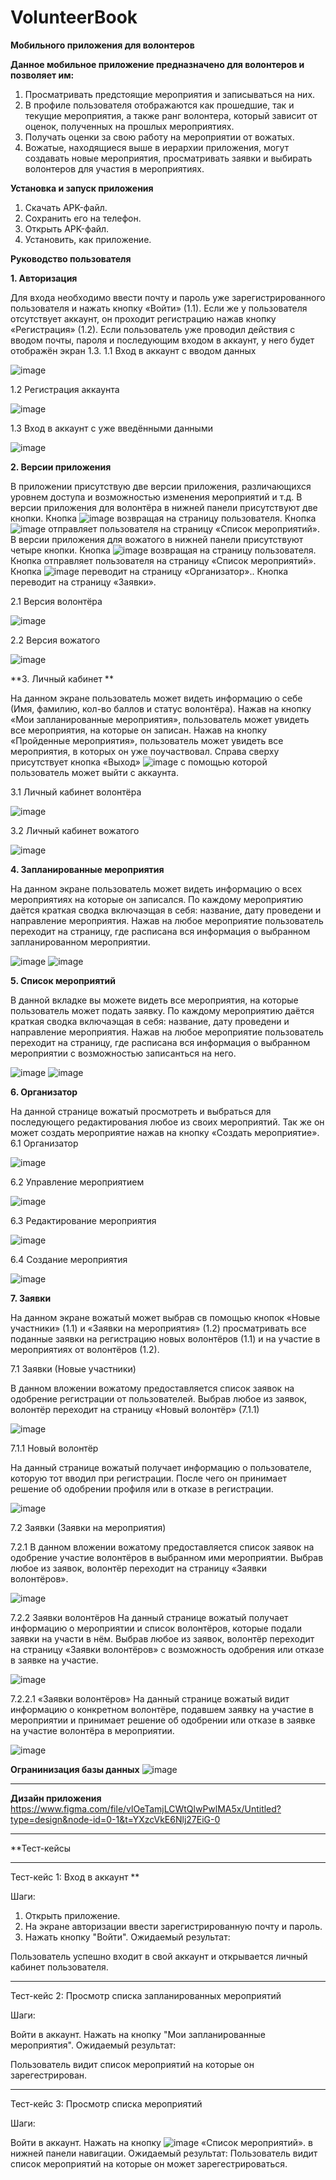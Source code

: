 # VolunteerBook

**Мобильного приложения для волонтеров**

**Данное мобильное приложение предназначено для волонтеров и позволяет им:**

1.	Просматривать предстоящие мероприятия и записываться на них.
2.	В профиле пользователя отображаются как прошедшие, так и текущие мероприятия, а также ранг волонтера, который зависит от оценок, полученных на прошлых мероприятиях.
3.	Получать оценки за свою работу на мероприятии от вожатых.
4.	Вожатые, находящиеся выше в иерархии приложения, могут создавать новые мероприятия, просматривать заявки и выбирать волонтеров для участия в мероприятиях.


**Установка и запуск приложения**

1.	Скачать APK-файл. 
2.	Сохранить его на телефон. 
3.	Открыть APK-файл. 
4.	Установить, как приложение.



**Руководство пользователя**

**1. Авторизация**

Для входа необходимо ввести почту и пароль уже зарегистрированного пользователя и нажать кнопку «Войти» (1.1). Если же у пользователя отсутствует аккаунт, он проходит регистрацию нажав кнопку «Регистрация» (1.2). Если пользователь уже проводил действия с вводом почты, пароля и последующим входом в аккаунт, у него будет отображён экран 1.3.
1.1 Вход в аккаунт с вводом данных
   
 ![image](https://github.com/EngiFire/VolunteerBook/assets/107999830/304ddedc-2128-4fec-843f-6c1df24f4d54)


1.2 Регистрация аккаунта

 ![image](https://github.com/EngiFire/VolunteerBook/assets/107999830/baabf571-e09e-4e40-bcd5-1b3ae581757a)


1.3 Вход в аккаунт с уже введёнными данными

![image](https://github.com/EngiFire/VolunteerBook/assets/107999830/fbcd5acb-f1f7-4a6e-bd91-940a4f0c4064)



**2. Версии приложения**

В приложении присутствую две версии приложения, различающихся уровнем доступа и возможностью изменения мероприятий и т.д.
В версии приложения для волонтёра в нижней панели присутствуют две кнопки. Кнопка ![image](https://github.com/EngiFire/VolunteerBook/assets/107999830/352b110d-c078-4aef-8549-f3aba619f7b7) возвращая на страницу пользователя. Кнопка ![image](https://github.com/EngiFire/VolunteerBook/assets/107999830/d40718a3-26bf-4047-b571-a74247af3f64)
отправляет пользователя на страницу «Список мероприятий».
В версии приложения для вожатого в нижней панели присутствуют четыре кнопки. Кнопка ![image](https://github.com/EngiFire/VolunteerBook/assets/107999830/01b6d30a-f89e-4672-93e7-cbdbefd08f02)
возвращая на страницу пользователя. Кнопка   отправляет пользователя на страницу «Список мероприятий». Кнопка ![image](https://github.com/EngiFire/VolunteerBook/assets/107999830/7210739b-35ba-4908-a391-34166b2e811b)  переводит на страницу «Организатор».. Кнопка   переводит на страницу «Заявки».


2.1 Версия волонтёра

![image](https://github.com/EngiFire/VolunteerBook/assets/107999830/80ddc0c2-f34d-4c8c-8a9c-c5749fa920e2)


2.2 Версия вожатого

![image](https://github.com/EngiFire/VolunteerBook/assets/107999830/a806733e-14be-4711-82b8-6f9166906aba)


**3. Личный кабинет **

На данном экране пользователь может видеть информацию о себе (Имя, фамилию, кол-во баллов и статус волонтёра). Нажав на кнопку «Мои запланированные мероприятия», пользователь может увидеть все мероприятия, на которые он записан. Нажав на кнопку «Пройденные мероприятия», пользователь может увидеть все мероприятия, в которых он уже поучаствовал. Справа сверху присутствует кнопка «Выход» ![image](https://github.com/EngiFire/VolunteerBook/assets/107999830/87fe05cb-8007-4e41-b602-3adf2206a98b) с помощью которой пользователь может выйти с аккаунта.

3.1 Личный кабинет волонтёра

![image](https://github.com/EngiFire/VolunteerBook/assets/107999830/3d813b0e-1d12-45d7-af0f-45057e170ad2)


3.2 Личный кабинет вожатого

![image](https://github.com/EngiFire/VolunteerBook/assets/107999830/d9f0c4f9-0c34-4b2d-8029-93f7bc7dd03b)




**4. Запланированные мероприятия**

На данном экране пользователь может видеть информацию о всех мероприятиях на которые он записался. По каждому мероприятию даётся краткая сводка включаэщая в себя: название, дату проведени и направление мероприятия. Нажав на любое мероприятие пользователь переходит на страницу, где расписана вся информация о выбранном запланированном мероприятии.

![image](https://github.com/EngiFire/VolunteerBook/assets/107999830/87b8e27a-399d-4dda-bf6b-bbff73f4e2a4)
![image](https://github.com/EngiFire/VolunteerBook/assets/107999830/71cc58b0-1ebb-4180-8eab-a42a7299e918)


**5.	Список мероприятий**

В данной вкладке вы можете видеть все мероприятия, на которые пользователь может подать заявку. По каждому мероприятию даётся краткая сводка включаэщая в себя: название, дату проведени и направление мероприятия. Нажав на любое мероприятие пользователь переходит на страницу, где расписана вся информация о выбранном мероприятии с возможностью записанться на него.

![image](https://github.com/EngiFire/VolunteerBook/assets/107999830/07e7878d-baa0-4d4a-a543-38bdf557d1de)
![image](https://github.com/EngiFire/VolunteerBook/assets/107999830/d1c4b57f-ed50-4980-a36d-618590992fd0)




**6.	Организатор**

На данной странице вожатый просмотреть и выбраться для последующего редактирования любое из своих мероприятий. Так же он может создать мероприятие нажав на кнопку «Создать мероприятие».
6.1	Организатор
  	
![image](https://github.com/EngiFire/VolunteerBook/assets/107999830/7f0f4679-46cf-439c-9536-7172b461bebe)



6.2	Управление мероприятием

![image](https://github.com/EngiFire/VolunteerBook/assets/107999830/ac39fbdc-ceb9-4208-aa7d-5ef8fe06dad4)





6.3	Редактирование мероприятия

![image](https://github.com/EngiFire/VolunteerBook/assets/107999830/8edf7b8e-20e8-42f0-9e38-b621535fa8c5)




6.4	Создание мероприятия

![image](https://github.com/EngiFire/VolunteerBook/assets/107999830/e1ff8646-7dcc-4014-83f7-4ddf08c68d51)




**7.	Заявки**

На данном экране вожатый может выбрав св помощью кнопок «Новые
участники» (1.1) и «Заявки на мероприятия» (1.2) просматривать все поданные заявки на регистрацию новых волонтёров (1.1)  и на участие в мероприятиях от волонтёров (1.2).


7.1	Заявки (Новые участники)

В данном вложении вожатому предоставляется список заявок на одобрение регистрации от пользователей. Выбрав любое из заявок, волонтёр переходит на страницу «Новый волонтёр» (7.1.1)

![image](https://github.com/EngiFire/VolunteerBook/assets/107999830/ad49e167-ceb7-403a-a7eb-f99e742c8d1d)



7.1.1	Новый волонтёр

На данный странице вожатый получает информацию о пользователе, которую тот вводил при регистрации. После чего он принимает решение об одобрении профиля или в отказе в регистрации.

![image](https://github.com/EngiFire/VolunteerBook/assets/107999830/0fa4ca76-7b8b-4e26-8608-3b753ebc60b1)





7.2	Заявки (Заявки на мероприятия)


7.2.1	В данном вложении вожатому предоставляется список заявок на одобрение участие волонтёров в выбранном ими мероприятии. Выбрав любое из заявок, волонтёр переходит на страницу «Заявки волонтёров».

![image](https://github.com/EngiFire/VolunteerBook/assets/107999830/6934fe59-0e8a-4da5-aeac-ae62fde33929)





7.2.2	Заявки волонтёров
На данный странице вожатый получает информацию о мероприятии и список волонтёров, которые подали заявки на участи в нём. Выбрав любое из заявок, волонтёр переходит на страницу «Заявки волонтёров» с возможность одобрения или отказе в заявке на участие.

![image](https://github.com/EngiFire/VolunteerBook/assets/107999830/e009c4d4-3023-4daf-8313-54d20dd4e56b)




7.2.2.1	«Заявки волонтёров»
На данный странице вожатый видит информацию о конкретном волонтёре, подавшем заявку на участие в мероприятии и принимает решение об одобрении или отказе в заявке на участие волонтёра в мероприятии.

![image](https://github.com/EngiFire/VolunteerBook/assets/107999830/1040c378-9abc-46e5-a829-0b4ea5b455fb)




**Огранинизация базы данных**
![image](https://github.com/EngiFire/VolunteerBook/assets/107999830/6641b82e-9709-482b-baf1-e0784dd5fa4e)

________________________________________________________________________________________________________________________

**Дизайн приложения**
https://www.figma.com/file/vlOeTamjLCWtQlwPwlMA5x/Untitled?type=design&node-id=0-1&t=YXzcVkE6Nlj27EiG-0

________________________________________________________________________________________________________________________

**Тест-кейсы
_________________________________________________________

Тест-кейс 1: Вход в аккаунт
**

Шаги:
   1. Открыть приложение.
   2. На экране авторизации ввести зарегистрированную почту и пароль.
   3. Нажать кнопку "Войти".
Ожидаемый результат:

Пользователь успешно входит в свой аккаунт и открывается личный кабинет пользователя.

_________________________________________________________

Тест-кейс 2: Просмотр списка запланированных мероприятий

Шаги:

Войти в аккаунт.
Нажать на кнопку "Мои запланированные мероприятия".
Ожидаемый результат:

Пользователь видит список мероприятий на которые он зарегестрирован.

_________________________________________________________

Тест-кейс 3: Просмотр списка мероприятий

Шаги:

Войти в аккаунт.
Нажать на кнопку ![image](https://github.com/EngiFire/VolunteerBook/assets/107999830/44c9d593-5cb6-46f5-9ecd-4e866ffdd482) «Список мероприятий». в нижней панели навигации.
Ожидаемый результат:
Пользователь видит  список мероприятий на которые он может зарегестрироваться.
